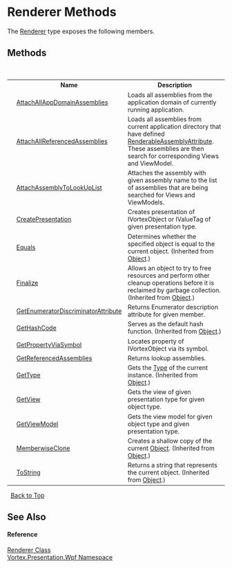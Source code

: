 # Renderer Methods
 

The <a href="T_Vortex_Presentation_Wpf_Renderer.md">Renderer</a> type exposes the following members.


## Methods
&nbsp;<table><tr><th></th><th>Name</th><th>Description</th></tr><tr><td>![Public method](media/pubmethod.gif "Public method")</td><td><a href="M_Vortex_Presentation_Wpf_Renderer_AttachAllAppDomainAssemblies.md">AttachAllAppDomainAssemblies</a></td><td>
Loads all assemblies from the application domain of currently running application.</td></tr><tr><td>![Public method](media/pubmethod.gif "Public method")</td><td><a href="M_Vortex_Presentation_Wpf_Renderer_AttachAllReferencedAssemblies.md">AttachAllReferencedAssemblies</a></td><td>
Loads all assemblies from current application directory that have defined <a href="T_Vortex_Presentation_Wpf_RenderableAssemblyAttribute.md">RenderableAssemblyAttribute</a>. These assemblies are then search for corresponding Views and ViewModel.</td></tr><tr><td>![Public method](media/pubmethod.gif "Public method")</td><td><a href="M_Vortex_Presentation_Wpf_Renderer_AttachAssemblyToLookUpList.md">AttachAssemblyToLookUpList</a></td><td>
Attaches the assembly with given assembly name to the list of assemblies that are being searched for Views and ViewModels.</td></tr><tr><td>![Public method](media/pubmethod.gif "Public method")</td><td><a href="M_Vortex_Presentation_Wpf_Renderer_CreatePresentation.md">CreatePresentation</a></td><td>
Creates presentation of IVortexObject or IValueTag of given presentation type.</td></tr><tr><td>![Public method](media/pubmethod.gif "Public method")</td><td><a href="http://msdn2.microsoft.com/en-us/library/bsc2ak47" target="_blank">Equals</a></td><td>
Determines whether the specified object is equal to the current object.
 (Inherited from <a href="http://msdn2.microsoft.com/en-us/library/e5kfa45b" target="_blank">Object</a>.)</td></tr><tr><td>![Protected method](media/protmethod.gif "Protected method")</td><td><a href="http://msdn2.microsoft.com/en-us/library/4k87zsw7" target="_blank">Finalize</a></td><td>
Allows an object to try to free resources and perform other cleanup operations before it is reclaimed by garbage collection.
 (Inherited from <a href="http://msdn2.microsoft.com/en-us/library/e5kfa45b" target="_blank">Object</a>.)</td></tr><tr><td>![Public method](media/pubmethod.gif "Public method")</td><td><a href="M_Vortex_Presentation_Wpf_Renderer_GetEnumeratorDiscriminatorAttribute.md">GetEnumeratorDiscriminatorAttribute</a></td><td>
Returns Enumerator description attribute for given member.</td></tr><tr><td>![Public method](media/pubmethod.gif "Public method")</td><td><a href="http://msdn2.microsoft.com/en-us/library/zdee4b3y" target="_blank">GetHashCode</a></td><td>
Serves as the default hash function.
 (Inherited from <a href="http://msdn2.microsoft.com/en-us/library/e5kfa45b" target="_blank">Object</a>.)</td></tr><tr><td>![Public method](media/pubmethod.gif "Public method")</td><td><a href="M_Vortex_Presentation_Wpf_Renderer_GetPropertyViaSymbol.md">GetPropertyViaSymbol</a></td><td>
Locates property of IVortexObject via its symbol.</td></tr><tr><td>![Public method](media/pubmethod.gif "Public method")</td><td><a href="M_Vortex_Presentation_Wpf_Renderer_GetReferencedAssemblies.md">GetReferencedAssemblies</a></td><td>
Returns lookup assemblies.</td></tr><tr><td>![Public method](media/pubmethod.gif "Public method")</td><td><a href="http://msdn2.microsoft.com/en-us/library/dfwy45w9" target="_blank">GetType</a></td><td>
Gets the <a href="http://msdn2.microsoft.com/en-us/library/42892f65" target="_blank">Type</a> of the current instance.
 (Inherited from <a href="http://msdn2.microsoft.com/en-us/library/e5kfa45b" target="_blank">Object</a>.)</td></tr><tr><td>![Public method](media/pubmethod.gif "Public method")</td><td><a href="M_Vortex_Presentation_Wpf_Renderer_GetView.md">GetView</a></td><td>
Gets the view of given presentation type for given object type.</td></tr><tr><td>![Public method](media/pubmethod.gif "Public method")</td><td><a href="M_Vortex_Presentation_Wpf_Renderer_GetViewModel.md">GetViewModel</a></td><td>
Gets the view model for given object type and given presentation type.</td></tr><tr><td>![Protected method](media/protmethod.gif "Protected method")</td><td><a href="http://msdn2.microsoft.com/en-us/library/57ctke0a" target="_blank">MemberwiseClone</a></td><td>
Creates a shallow copy of the current <a href="http://msdn2.microsoft.com/en-us/library/e5kfa45b" target="_blank">Object</a>.
 (Inherited from <a href="http://msdn2.microsoft.com/en-us/library/e5kfa45b" target="_blank">Object</a>.)</td></tr><tr><td>![Public method](media/pubmethod.gif "Public method")</td><td><a href="http://msdn2.microsoft.com/en-us/library/7bxwbwt2" target="_blank">ToString</a></td><td>
Returns a string that represents the current object.
 (Inherited from <a href="http://msdn2.microsoft.com/en-us/library/e5kfa45b" target="_blank">Object</a>.)</td></tr></table>&nbsp;
<a href="#renderer-methods">Back to Top</a>

## See Also


#### Reference
<a href="T_Vortex_Presentation_Wpf_Renderer.md">Renderer Class</a><br /><a href="N_Vortex_Presentation_Wpf.md">Vortex.Presentation.Wpf Namespace</a><br />